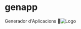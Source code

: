 # genapp
Generador d'Aplicacions
![Logo](https://github.com/GovernIB/genapp/blob/binaris/images/genapp-icon.png)
